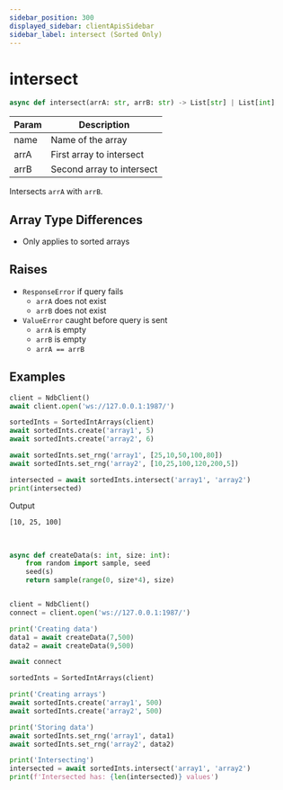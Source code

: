 ```yaml
---
sidebar_position: 300
displayed_sidebar: clientApisSidebar
sidebar_label: intersect (Sorted Only)
---
```


# intersect

```py 
async def intersect(arrA: str, arrB: str) -> List[str] | List[int]
```

|Param|Description|
|---|---|
|name|Name of the array|
|arrA|First array to intersect|
|arrB|Second array to intersect|

Intersects `arrA` with `arrB`.


## Array Type Differences
- Only applies to sorted arrays


## Raises
- `ResponseError` if query fails
    - `arrA` does not exist
    - `arrB` does not exist
- `ValueError` caught before query is sent
    - `arrA` is empty
    - `arrB` is empty
    - `arrA == arrB` 


## Examples

```py
client = NdbClient()
await client.open('ws://127.0.0.1:1987/')

sortedInts = SortedIntArrays(client)
await sortedInts.create('array1', 5)
await sortedInts.create('array2', 6)

await sortedInts.set_rng('array1', [25,10,50,100,80])
await sortedInts.set_rng('array2', [10,25,100,120,200,5])

intersected = await sortedInts.intersect('array1', 'array2')
print(intersected)
```

Output
```
[10, 25, 100]
```

<br/>

```py
async def createData(s: int, size: int):
    from random import sample, seed
    seed(s)
    return sample(range(0, size*4), size)


client = NdbClient()
connect = client.open('ws://127.0.0.1:1987/')

print('Creating data') 
data1 = await createData(7,500)
data2 = await createData(9,500)

await connect

sortedInts = SortedIntArrays(client)

print('Creating arrays') 
await sortedInts.create('array1', 500)
await sortedInts.create('array2', 500)

print('Storing data')
await sortedInts.set_rng('array1', data1)
await sortedInts.set_rng('array2', data2)

print('Intersecting')
intersected = await sortedInts.intersect('array1', 'array2')
print(f'Intersected has: {len(intersected)} values')
```